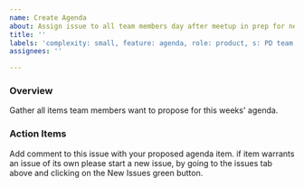 ```yaml
---
name: Create Agenda
about: Assign issue to all team members day after meetup in prep for next meetup
title: ''
labels: 'complexity: small, feature: agenda, role: product, s: PD team, size: 0.25pt'
assignees: ''

---
```


### Overview

Gather all items team members want to propose for this weeks' agenda.

### Action Items

Add comment to this issue with your proposed agenda item. if item warrants an issue of its own please start a new issue, by going to the issues tab above and clicking on the New Issues green button.
